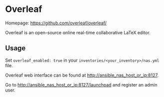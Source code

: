 # Overleaf

Homepage: <https://github.com/overleaf/overleaf/>

Overleaf is an open-source online real-time collaborative LaTeX editor.

## Usage

Set `overleaf_enabled: true` in your `inventories/<your_inventory>/nas.yml` file.

Overleaf web interface can be found at <http://ansible_nas_host_or_ip:8127>.

Go to <http://ansible_nas_host_or_ip:8127/launchpad> and register an admin user.
